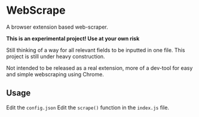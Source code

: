 # WebScrape
A browser extension based web-scraper.


**This is an experimental project! Use at your own risk**

Still thinking of a way for all relevant fields to be inputted in one file. This project is still under heavy construction.

Not intended to be released as a real extension, more of a dev-tool for easy and simple webscraping using Chrome.


## Usage
Edit the `config.json`
Edit the `scrape()` function in the `index.js` file.
